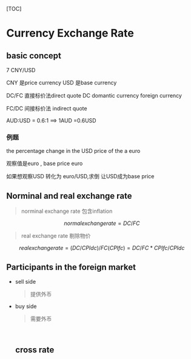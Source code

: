 [TOC]



# Currency Exchange Rate

## basic concept

7 CNY/USD    

CNY 是price currency  USD 是base currency 

DC/FC  直接标价法direct quote    DC domantic currency  foreign currency  

FC/DC  间接标价法   indirect quote 

AUD:USD = 0.6:1  ==> 1AUD =0.6USD 

### 例题

the percentage change in the USD price of the a euro 

观察值是euro  , base price euro

如果想观察USD 转化为 euro/USD,求倒  让USD成为base price 

## Norminal and real exchange rate

> norminal exchange rate 包含inflation

$$
normal  exchange  rate =  DC /FC
$$



> real exchange rate 剔除物价 

$$
real exchange rate  =  (DC / CPI dc ) /FC (CPI fc)  = DC/FC  *  CPI fc / CPI dc
$$

## Participants in the foreign market

- sell side 

  >  提供外币

- buy side 

  > 需要外币

  ​

  ## cross rate

     

  ​

  ​

  ​







